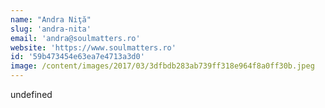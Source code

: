 ```yaml
---
name: "Andra Niţă"
slug: 'andra-nita'
email: 'andra@soulmatters.ro'
website: 'https://www.soulmatters.ro'
id: '59b473454e63ea7e4713a3d0'
image: /content/images/2017/03/3dfbdb283ab739ff318e964f8a0ff30b.jpeg
---
```

undefined
    